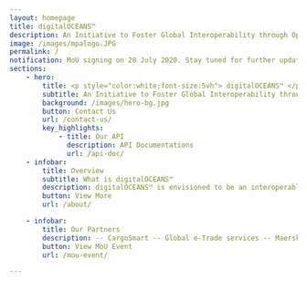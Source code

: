 ```yaml
---
layout: homepage
title: digitalOCEANS™
description: An Initiative to Foster Global Interoperability through Open/Common Data Standards And API Exchanges
image: /images/mpalogo.JPG
permalink: /
notification: MoU signing on 28 July 2020. Stay tuned for further updates on this page.
sections:
    - hero:
        title: <p style="color:white;font-size:5vh"> digitalOCEANS™ </p>
        subtitle: An Initiative to Foster Global Interoperability through Open/Common Data Standards And API Exchanges
        background: /images/hero-bg.jpg
        button: Contact Us
        url: /contact-us/
        key_highlights:
            - title: Our API
              description: API Documentations
              url: /api-doc/
    - infobar:
        title: Overview
        subtitle: What is digitalOCEANS™
        description: digitalOCEANS™ is envisioned to be an interoperable platform and information hub that facilitates cross-border data exchange and automated services across supply chain players, clearance authorities and other national single windows.
        button: View More
        url: /about/

    - infobar:
        title: Our Partners
        description: -- CargoSmart -- Global e-Trade services -- Maersk GTD -- Port of Rotterdam Authority -- PSA International --
        button: View MoU Event
        url: /mou-event/

---
```

